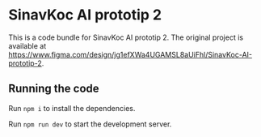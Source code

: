 
  # SinavKoc AI prototip 2

  This is a code bundle for SinavKoc AI prototip 2. The original project is available at https://www.figma.com/design/jg1efXWa4UGAMSL8aUiFhl/SinavKoc-AI-prototip-2.

  ## Running the code

  Run `npm i` to install the dependencies.

  Run `npm run dev` to start the development server.
  